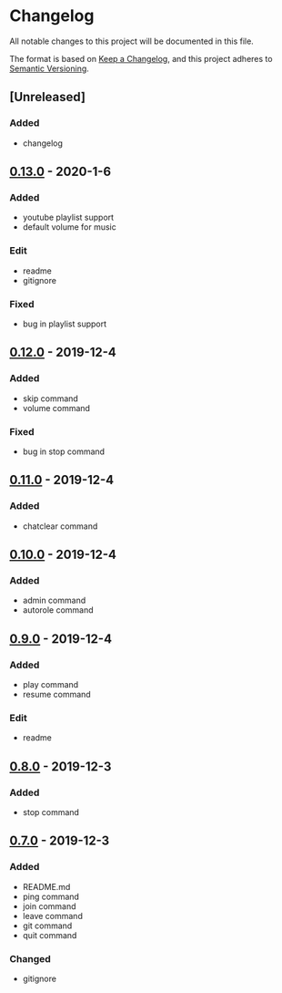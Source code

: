 # Changelog
All notable changes to this project will be documented in this file.

The format is based on [Keep a Changelog](https://keepachangelog.com/en/1.0.0/),
and this project adheres to [Semantic Versioning](https://semver.org/spec/v2.0.0.html).

## [Unreleased]
### Added
- changelog

## [0.13.0] - 2020-1-6
[0.13.0]: https://github.com/Rushifaaa/tsukasa-bot/compare/v0.12.0...v0.13.0
### Added
- youtube playlist support
- default volume for music

### Edit
- readme
- gitignore

### Fixed
- bug in playlist support

## [0.12.0] - 2019-12-4
[0.12.0]: https://github.com/Rushifaaa/tsukasa-bot/compare/v0.11.0...v0.12.0
### Added
- skip command
- volume command

### Fixed
- bug in stop command

## [0.11.0] - 2019-12-4
[0.11.0]: https://github.com/Rushifaaa/tsukasa-bot/compare/v0.10.0...v0.11.0
### Added
- chatclear command

## [0.10.0] - 2019-12-4
[0.10.0]: https://github.com/Rushifaaa/tsukasa-bot/compare/v0.9.0...v0.10.0
### Added
- admin command
- autorole command

## [0.9.0] - 2019-12-4
[0.9.0]: https://github.com/Rushifaaa/tsukasa-bot/compare/v0.8.0...v0.9.0
### Added
- play command
- resume command

### Edit
- readme

## [0.8.0] - 2019-12-3
[0.8.0]: https://github.com/Rushifaaa/tsukasa-bot/compare/v0.7.0...v0.8.0
### Added
- stop command

## [0.7.0] - 2019-12-3
[0.7.0]: https://github.com/Rushifaaa/tsukasa-bot/releases/tag/v0.7.0
### Added
- README.md
- ping command
- join command
- leave command
- git command
- quit command

### Changed
- gitignore